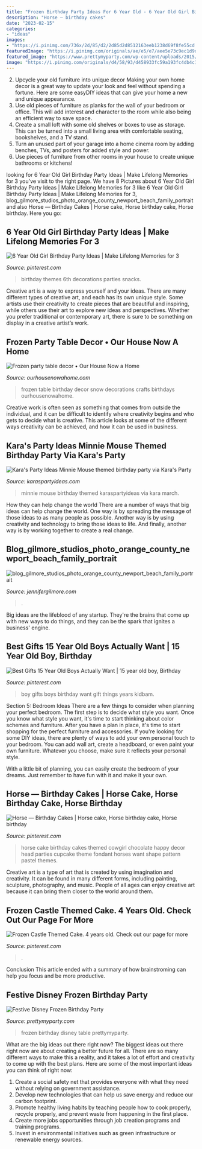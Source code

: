 ```yaml
---
title: "Frozen Birthday Party Ideas For 6 Year Old - 6 Year Old Girl Birthday Party Ideas"
description: "Horse — birthday cakes"
date: "2023-02-15"
categories:
- "ideas"
images:
- "https://i.pinimg.com/736x/2d/85/d2/2d85d2d8512163eeb1238d69f8fe55cd.jpg"
featuredImage: "https://i.pinimg.com/originals/ae/e5/e7/aee5e73c9ec1d9d00971c4f7dc906376.jpg"
featured_image: "https://www.prettymyparty.com/wp-content/uploads/2015/02/frozen-birthday-party-ideas.jpg"
image: "https://i.pinimg.com/originals/d4/58/93/d458933fc59a193fc4db4c116bd4dc0d.jpg"
---
```



2. Upcycle your old furniture into unique decor
Making your own home decor is a great way to update your look and feel without spending a fortune. Here are some easyDIY ideas that can give your home a new and unique appearance. 
1. Use old pieces of furniture as planks for the wall of your bedroom or office. This will add interest and character to the room while also being an efficient way to save space.
2. Create a small loft with some old shelves or boxes to use as storage. This can be turned into a small living area with comfortable seating, bookshelves, and a TV stand.
3. Turn an unused part of your garage into a home cinema room by adding benches, TVs, and posters for added style and power.
4. Use pieces of furniture from other rooms in your house to create unique bathrooms or kitchens!

	

		
looking for 6 Year Old Girl Birthday Party Ideas | Make Lifelong Memories for 3 you've visit to the right page. We have 8 Pictures about 6 Year Old Girl Birthday Party Ideas | Make Lifelong Memories for 3 like 6 Year Old Girl Birthday Party Ideas | Make Lifelong Memories for 3, blog_gilmore_studios_photo_orange_county_newport_beach_family_portrait and also Horse — Birthday Cakes | Horse cake, Horse birthday cake, Horse birthday. Here you go:
		
    
## 6 Year Old Girl Birthday Party Ideas | Make Lifelong Memories For 3

<img loading=lazy src="https://i.pinimg.com/736x/65/27/03/65270394cdd338ce00962011dbc2a577--girls-birthday-parties-girl-birthday.jpg" onerror="this.onerror=null;this.src='https://tse3.mm.bing.net/th?id=OIP.fPmUccgmftNi-TJVbcLsjwHaIC&amp;pid=15.1';" alt="6 Year Old Girl Birthday Party Ideas | Make Lifelong Memories for 3">

_Source: pinterest.com_

>birthday themes 6th decorations parties snacks. 

	

Creative art is a way to express yourself and your ideas. There are many different types of creative art, and each has its own unique style. Some artists use their creativity to create pieces that are beautiful and inspiring, while others use their art to explore new ideas and perspectives. Whether you prefer traditional or contemporary art, there is sure to be something on display in a creative artist’s work.

    
## Frozen Party Table Decor • Our House Now A Home

<img loading=lazy src="https://ourhousenowahome.com/wp-content/uploads/2015/02/fake-snow-frozen-birthday-party-decor5.jpg" onerror="this.onerror=null;this.src='https://tse4.mm.bing.net/th?id=OIP.qoPmfyNZz4MLoCq71AJZJgHaLE&amp;pid=15.1';" alt="Frozen party table decor • Our House Now a Home">

_Source: ourhousenowahome.com_

>frozen table birthday decor snow decorations crafts birthdays ourhousenowahome. 

	

Creative work is often seen as something that comes from outside the individual, and it can be difficult to identify where creativity begins and who gets to decide what is creative. This article looks at some of the different ways creativity can be achieved, and how it can be used in business.

    
## Kara&#039;s Party Ideas Minnie Mouse Themed Birthday Party Via Kara&#039;s Party

<img loading=lazy src="http://karaspartyideas.com/wp-content/uploads/2015/03/Minnie-Mouse-themed-birthday-party-via-Karas-Party-Ideas-KarasPartyIdeas.com3_.jpg" onerror="this.onerror=null;this.src='https://tse4.mm.bing.net/th?id=OIP.pUfmu00945IJNpLUqs0PXwHaJ9&amp;pid=15.1';" alt="Kara&#039;s Party Ideas Minnie Mouse themed birthday party via Kara&#039;s Party">

_Source: karaspartyideas.com_

>minnie mouse birthday themed karaspartyideas via kara march. 

	

How they can help change the world
There are a number of ways that big ideas can help change the world. One way is by spreading the message of those ideas to as many people as possible. Another way is by using creativity and technology to bring those ideas to life. And finally, another way is by working together to create a real change.

    
## Blog_gilmore_studios_photo_orange_county_newport_beach_family_portrait

<img loading=lazy src="https://jennifergilmore.com/blog/wp-content/uploads/2014/05/blog_gilmore_studios_photo_orange_county_newport_beach_family_portrait_cake_smash_outdoor_one_yr_old_boy_cowboy_boots_spencer_3(pp_w768_h548).jpg" onerror="this.onerror=null;this.src='https://tse1.mm.bing.net/th?id=OIP.ys3ZeriDRgHo9ahzQ9iejAHaFS&amp;pid=15.1';" alt="blog_gilmore_studios_photo_orange_county_newport_beach_family_portrait">

_Source: jennifergilmore.com_

>. 

	

Big ideas are the lifeblood of any startup. They're the brains that come up with new ways to do things, and they can be the spark that ignites a business' engine.

    
## Best Gifts 15 Year Old Boys Actually Want | 15 Year Old Boy, Birthday

<img loading=lazy src="https://i.pinimg.com/736x/2d/85/d2/2d85d2d8512163eeb1238d69f8fe55cd.jpg" onerror="this.onerror=null;this.src='https://tse4.mm.bing.net/th?id=OIP.fBFGXi9fuMS8JISQZpdQeAHaPG&amp;pid=15.1';" alt="Best Gifts 15 Year Old Boys Actually Want | 15 year old boy, Birthday">

_Source: pinterest.com_

>boy gifts boys birthday want gift things years kidbam. 

	

Section 5: Bedroom Ideas
There are a few things to consider when planning your perfect bedroom. The first step is to decide what style you want. Once you know what style you want, it's time to start thinking about color schemes and furniture. After you have a plan in place, it's time to start shopping for the perfect furniture and accessories.
If you're looking for some DIY ideas, there are plenty of ways to add your own personal touch to your bedroom. You can add wall art, create a headboard, or even paint your own furniture. Whatever you choose, make sure it reflects your personal style.

With a little bit of planning, you can easily create the bedroom of your dreams. Just remember to have fun with it and make it your own.

    
## Horse — Birthday Cakes | Horse Cake, Horse Birthday Cake, Horse Birthday

<img loading=lazy src="https://i.pinimg.com/originals/ae/e5/e7/aee5e73c9ec1d9d00971c4f7dc906376.jpg" onerror="this.onerror=null;this.src='https://tse3.mm.bing.net/th?id=OIP.VBx5-8GeJm6-3dxox0nT0gHaJ4&amp;pid=15.1';" alt="Horse — Birthday Cakes | Horse cake, Horse birthday cake, Horse birthday">

_Source: pinterest.com_

>horse cake birthday cakes themed cowgirl chocolate happy decor head parties cupcake theme fondant horses want shape pattern pastel themes. 

	

Creative art is a type of art that is created by using imagination and creativity. It can be found in many different forms, including painting, sculpture, photography, and music. People of all ages can enjoy creative art because it can bring them closer to the world around them.

    
## Frozen Castle Themed Cake. 4 Years Old. Check Out Our Page For More

<img loading=lazy src="https://i.pinimg.com/originals/d4/58/93/d458933fc59a193fc4db4c116bd4dc0d.jpg" onerror="this.onerror=null;this.src='https://tse4.mm.bing.net/th?id=OIP.6J0zHs8u3hxhw-6CU2wVYAHaNK&amp;pid=15.1';" alt="Frozen Castle Themed Cake. 4 years old. Check out our page for more">

_Source: pinterest.com_

>. 

	

Conclusion
This article ended with a summary of how brainstroming can help you focus and be more productive.

    
## Festive Disney Frozen Birthday Party

<img loading=lazy src="https://www.prettymyparty.com/wp-content/uploads/2015/02/frozen-birthday-party-ideas.jpg" onerror="this.onerror=null;this.src='https://tse4.mm.bing.net/th?id=OIP.2CKWhVPGUgfYabq3AHDZdgHaKl&amp;pid=15.1';" alt="Festive Disney Frozen Birthday Party">

_Source: prettymyparty.com_

>frozen birthday disney table prettymyparty. 

	

What are the big ideas out there right now?
The biggest ideas out there right now are about creating a better future for all. There are so many different ways to make this a reality, and it takes a lot of effort and creativity to come up with the best plans. Here are some of the most important ideas you can think of right now:
1. Create a social safety net that provides everyone with what they need without relying on government assistance.
2. Develop new technologies that can help us save energy and reduce our carbon footprint. 
3. Promote healthy living habits by teaching people how to cook properly, recycle properly, and prevent waste from happening in the first place. 
4. Create more jobs opportunities through job creation programs and training programs. 
5. Invest in environmental initiatives such as green infrastructure or renewable energy sources.

